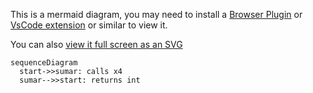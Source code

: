 This is a mermaid diagram, you may need to install a [Browser Plugin](https://github.com/BackMarket/github-mermaid-extension) or [VsCode extension](https://marketplace.visualstudio.com/items?itemName=bierner.markdown-mermaid) or similar to view it.

You can also [view it full screen as an SVG](https://mermaid.ink/svg/c2VxdWVuY2VEaWFncmFtCiAgc3RhcnQtPj5zdW1hcjogY2FsbHMgeDQKICBzdW1hci0tPj5zdGFydDogcmV0dXJucyBpbnQK)        

```mermaid
sequenceDiagram
  start->>sumar: calls x4
  sumar-->>start: returns int

```
